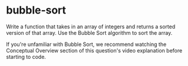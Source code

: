 # bubble-sort


  Write a function that takes in an array of integers and returns a sorted
  version of that array. Use the Bubble Sort algorithm to sort the array.
  
  If you're unfamiliar with Bubble Sort, we recommend watching the Conceptual
  Overview section of this question's video explanation before starting to code.
